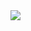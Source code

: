 <!---
<h1 align="center"> <img src="https://i.giphy.com/YqFACC5oHsyy3l31k1.gif" width="40" /> Welcome to My World! </h1>

<p align="center">
  <i>Sharing knowledge and ideas while building a better future, together.</i>
</p>
-->
<img src="https://readme-typing-svg.herokuapp.com/?lines=Welcome%20visitors!;I%20am%20Yuqi%20Hu!&font=Roboto" />
<!---
### <img alt="GIF" src="https://github.com/TheDudeThatCode/TheDudeThatCode/blob/master/Assets/hmm.gif" width="20" /> About me: 

- 👋 Hi there, this is Yuqi Hu. I am a M.Phil student at HKUST(GZ).
- 👯 I am open to collaboration, feel free to contact me via Email (👈)!
- ⚡ Please check my [homepage](https://jd92.wang) for my CV and latest update!
- 🌟 Welcome to subscribe to my other blogs ([CSDN](https://blog.csdn.net/qq_45776432), [juejin](https://juejin.cn/user/1416638117190264)). 

<p align="center">
  <img align="center" src="http://github-profile-summary-cards.vercel.app/api/cards/profile-details?username=ALEEEHU&theme=transparent" width="60%" >
</p>

<p align="center">
  <img src="https://komarev.com/ghpvc/?username=ALEEEHU&color=grey" alt="Visitor Count">
</p>
-->







